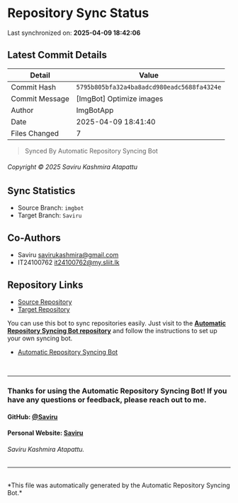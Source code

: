 # Repository Sync Status

Last synchronized on: **2025-04-09 18:42:06**

## Latest Commit Details

| Detail | Value |
| ------ | ----- |
| Commit Hash | `5795b805bfa32a4ba8adcd980eadc5688fa4324e` |
| Commit Message | [ImgBot] Optimize images |
| Author | ImgBotApp |
| Date | 2025-04-09 18:41:40 |
| Files Changed | 7 |


> Synced By Automatic Repository Syncing Bot


###### Copyright © 2025 Saviru Kashmira Atapattu

## Sync Statistics
- Source Branch: `imgbot`
- Target Branch: `Saviru`

## Co-Authors

- Saviru <savirukashmira@gmail.com>
-  IT24100762 <it24100762@my.sliit.lk>


## Repository Links
- [Source Repository](https://github.com/Saviru/PhotographyWeb-UserMgr)
- [Target Repository](https://github.com/IT24100599/Photographers-Booking-System.git)

<p>You can use this bot to sync repositories easily. Just visit to the <b><a href="https://github.com/Saviru/Automatic_repo-sync-bot">Automatic Repository Syncing Bot repository</a></b> and follow the instructions to set up your own syncing bot.</p>

- [Automatic Repository Syncing Bot](https://github.com/Saviru/Automatic_repo-sync-bot)

<br>
<hr>

### Thanks for using the Automatic Repository Syncing Bot! If you have any questions or feedback, please reach out to me.

#### GitHub: [@Saviru](https://github.com/Saviru)

#### Personal Website: [Saviru](https://saviru.github.io)

###### Saviru Kashmira Atapattu.

<hr>
<br>
*This file was automatically generated by the Automatic Repository Syncing Bot.*

